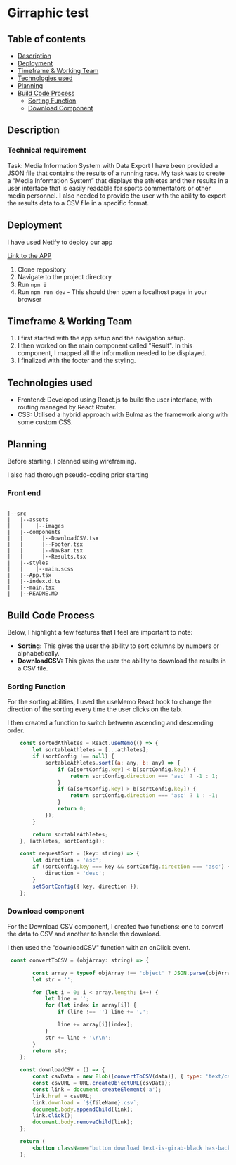 # Girraphic test

## Table of contents

- [Description](#description)
- [Deployment](#deployment)
- [Timeframe & Working Team](#timeframe--working-team)
- [Technologies used](#technologies-used)
- [Planning](#planning)
- [Build Code Process](#build-code-process)
  - [Sorting Function](#sorting-function)
  - [Download Component](#download-component)

## Description
### Technical requirement

Task: Media Information System with Data Export
I have been provided a JSON file that contains the results of a running race. My task was to create a “Media Information System” that displays the athletes and their results in a user interface that is easily readable for sports commentators or other media personnel. I also needed to provide the user with the ability to export the results data to a CSV file in a specific format.

## Deployment

I have used Netify to deploy our app

[Link to the APP](https://girraphictest.netlify.app/)

1. Clone repository
2. Navigate to the project directory
3. Run `npm i`
4. Run `npm run dev` - This should then open a localhost page in your browser

## Timeframe & Working Team

 1. I first started with the app setup and the navigation setup.
 2. I then worked on the main component called "Result". In this component, I mapped all the information needed to be displayed.
 3. I finalized with the footer and the styling.

## Technologies used
- Frontend: Developed using React.js to build the user interface, with routing managed by React Router.
- CSS: Utilised a hybrid approach with Bulma as the framework along with some custom CSS.

## Planning
Before starting, I planned using wireframing.

I also had thorough pseudo-coding prior starting

### Front end
```plaintext

|--src
|   |--assets
|   |    |--images
|   |--components
|   |      |--DownloadCSV.tsx
|   |      |--Footer.tsx
|   |      |--NavBar.tsx
|   |      |--Results.tsx
|   |--styles
|   |    |--main.scss
|   |--App.tsx
|   |--index.d.ts
|   |--main.tsx
|   |--README.MD

```

## Build Code Process
Below, I highlight a few features that I feel are important to note:

- **Sorting:** This gives the user the ability to sort columns by numbers or alphabetically.
- **DownloadCSV:** This gives the user the ability to download the results in a CSV file.


### Sorting Function
For the sorting abilities, I used the useMemo React hook to change the direction of the sorting every time the user clicks on the tab.

I then created a function to switch between ascending and descending order.
```jsx
    const sortedAthletes = React.useMemo(() => {
        let sortableAthletes = [...athletes];
        if (sortConfig !== null) {
            sortableAthletes.sort((a: any, b: any) => {
                if (a[sortConfig.key] < b[sortConfig.key]) {
                    return sortConfig.direction === 'asc' ? -1 : 1;
                }
                if (a[sortConfig.key] > b[sortConfig.key]) {
                    return sortConfig.direction === 'asc' ? 1 : -1;
                }
                return 0;
            });
        }

        return sortableAthletes;
    }, [athletes, sortConfig]);

    const requestSort = (key: string) => {
        let direction = 'asc';
        if (sortConfig.key === key && sortConfig.direction === 'asc') {
            direction = 'desc';
        }
        setSortConfig({ key, direction });
    };
```

### Download component
For the Download CSV component, I created two functions: one to convert the data to CSV and another to handle the download.

I then used the "downloadCSV" function with an onClick event.
```jsx
 const convertToCSV = (objArray: string) => {

        const array = typeof objArray !== 'object' ? JSON.parse(objArray) : objArray;
        let str = '';

        for (let i = 0; i < array.length; i++) {
            let line = '';
            for (let index in array[i]) {
                if (line !== '') line += ',';

                line += array[i][index];
            }
            str += line + '\r\n';
        }
        return str;
    };

    const downloadCSV = () => {
        const csvData = new Blob([convertToCSV(data)], { type: 'text/csv' });
        const csvURL = URL.createObjectURL(csvData);
        const link = document.createElement('a');
        link.href = csvURL;
        link.download = `${fileName}.csv`;
        document.body.appendChild(link);
        link.click();
        document.body.removeChild(link);
    };

    return (
        <button className="button download text-is-girab-black has-background-yellow mt-5" onClick={downloadCSV}>Download CSV</button>
    );
```